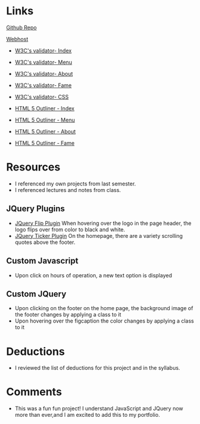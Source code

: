 # Links
[Github Repo](https://github.com/amywilson617/project_final3_wilson_amy)

[Webhost](http://www.amywilson.net/aw2final/index.html)

* [W3C's validator- Index](https://validator.w3.org/nu/?doc=http%3A%2F%2Fwww.amywilson.net%2Faw2final%2F)

* [W3C's validator- Menu](https://validator.w3.org/nu/?doc=http%3A%2F%2Fwww.amywilson.net%2Faw2final%2Fmenu.html)

* [W3C's validator- About](https://validator.w3.org/nu/?doc=http%3A%2F%2Fwww.amywilson.net%2Faw2final%2Faboutus.html)

* [W3C's validator- Fame](https://validator.w3.org/nu/?doc=http%3A%2F%2Fwww.amywilson.net%2Faw2final%2Ffame.html)

* [W3C's validator- CSS](https://jigsaw.w3.org/css-validator/validator)

* [HTML 5 Outliner - Index](https://gsnedders.html5.org/outliner/process.py?url=http%3A%2F%2Fwww.amywilson.net%2Faw2final%2Findex.html)

* [HTML 5 Outliner - Menu](https://gsnedders.html5.org/outliner/process.py?url=http%3A%2F%2Fwww.amywilson.net%2Faw2final%2Fmenu.html)

* [HTML 5 Outliner - About](https://gsnedders.html5.org/outliner/process.py?url=http%3A%2F%2Fwww.amywilson.net%2Faw2final%2Faboutus.html)

* [HTML 5 Outliner - Fame](https://gsnedders.html5.org/outliner/process.py?url=http%3A%2F%2Fwww.amywilson.net%2Faw2final%2Ffame.html)

# Resources
* I referenced my own projects from last semester.
* I referenced lectures and notes from class.

## JQuery Plugins
* [JQuery Flip Plugin](https://nnattawat.github.io/flip/) When hovering over the logo in the page header, the logo flips over from color to black and white.
* [JQuery Ticker Plugin](http://www.jqueryscript.net/animation/HTML-List-Based-Scroller-Ticker-Plugin-jQuery-simpleTicker.html) On the homepage, there are a variety scrolling quotes above the footer.

## Custom Javascript
* Upon click on hours of operation, a new text option is displayed

## Custom JQuery
* Upon clicking on the footer on the home page, the background image of the footer changes by applying a class to it
* Upon hovering over the figcaption the color changes by applying a class to it

# Deductions
* I reviewed the list of deductions for this project and in the syllabus.

# Comments
* This was a fun fun project! I understand JavaScript and JQuery now more than ever,and I am excited to add this to my portfolio.
